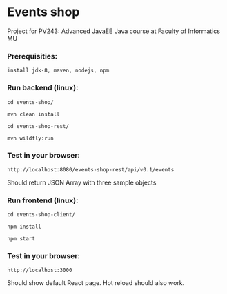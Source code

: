 # Events shop
Project for PV243: Advanced JavaEE Java course at Faculty of Informatics MU

### Prerequisities:

`install jdk-8, maven, nodejs, npm`


### Run backend (linux):

```
cd events-shop/

mvn clean install

cd events-shop-rest/

mvn wildfly:run
```


### Test in your browser:
```
http://localhost:8080/events-shop-rest/api/v0.1/events
```
Should return JSON Array with three sample objects



### Run frontend (linux):
```
cd events-shop-client/

npm install

npm start
```


### Test in your browser:
```
http://localhost:3000
```
Should show default React page. Hot reload should also work. 
